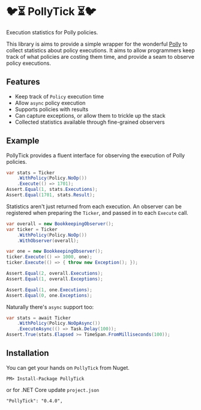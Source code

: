 # 🐦⏳ PollyTick ⏳🐦

Execution statistics for Polly policies.

This library is aims to provide a simple wrapper for the wonderful [Polly](http://thepollyproject.org/) to collect statistics about policy executions. It aims to allow programmers keep track of what policies are costing them time, and provide a seam to observe policy executions.

## Features

 * Keep track of `Policy` execution time
 * Allow `async` policy execution
 * Supports policies with results
 * Can capture exceptions, or allow them to trickle up the stack
 * Collected statistics available through fine-grained observers

## Example

PollyTick provides a fluent interface for observing the execution of Polly policies.

```C#
var stats = Ticker
    .WithPolicy(Policy.NoOp())
    .Execute(() => 1701);
Assert.Equal(1, stats.Executions);
Assert.Equal(1701, stats.Result);
```

Statistics aren't just returned from each execution. An observer can be registered when preparing the `Ticker`, and passed in to each `Execute` call.

```C#
var overall = new BookkeepingObserver();
var ticker = Ticker
    .WithPolicy(Policy.NoOp())
    .WithObserver(overall);

var one = new BookkeepingObserver();
ticker.Execute(() => 1000, one);
ticker.Execute(() => { throw new Exception(); });

Assert.Equal(2, overall.Executions);
Assert.Equal(1, overall.Exceptions);

Assert.Equal(1, one.Executions);
Assert.Equal(0, one.Exceptions);
```

Naturally there's `async` support too:

```C#
var stats = await Ticker
    .WithPolicy(Policy.NoOpAsync())
    .ExecuteAsync(() => Task.Delay(100));
Assert.True(stats.Elapsed >= TimeSpan.FromMilliseconds(100));
```

## Installation

You can get your hands on `PollyTick` from Nuget.

    PM> Install-Package PollyTick

or for .NET Core update `project.json`

    "PollyTick": "0.4.0",
